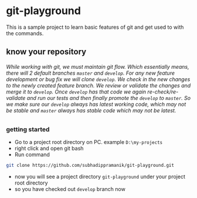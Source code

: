 # git-playground

This is a sample project to learn basic features of git and get used to with the commands.

## know your repository
###### While working with git, we must maintain git flow. Which essentially means, there will 2 default branches `master` and `develop`. For any new feature development or bug fix we will clone `develop`. We check in the new changes to the newly created feature branch. We review or validate the changes and merge it to `develop`. Once `develop` has that code we again re-check/re-validate and run our tests and then finally promote the `develop` to `master`. So we make sure our `develop` always has latest working code, which may not be stable and `master` always has stable code which may not be latest.


### getting started

  - Go to a project root directory on PC. example `D:\my-projects`
  - right click and open git bash
  - Run command 
```sh 
git clone https://github.com/subhadippramanik/git-playground.git
``` 
  - now you will see a project directory `git-playground` under your project root directory
  - so you have checked out `develop` branch now
